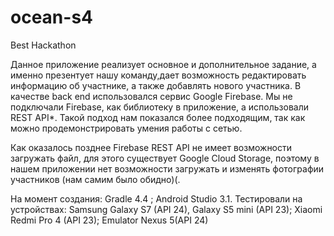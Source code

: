 # ocean-s4
Best Hackathon

Данное приложение реализует основное и дополнительное задание, а именно презентует нашу команду,дает возможность редактировать
информацию об участнике, а также добавлять нового участника.
В качестве back end использовался сервис Google Firebase. Мы не подключали Firebase, как библиотеку в приложение, а использовали
REST API*. Такой подход нам показался более подходящим, так как можно продемонстрировать умения работы с сетью.

Как оказалось позднее Firebase REST API не имеет возможности загружать файл, для этого существует Google Cloud Storage, поэтому в нашем приложении нет возможности загружать и изменять фотографии участников (нам самим было обидно)(.

На момент создания: Gradle 4.4 ; Android Studio 3.1.
Тестировали на устройствах: Samsung Galaxy S7 (API 24), Galaxy S5 mini (API 23); Xiaomi Redmi Pro 4 (API 23); 
Emulator Nexus 5(API 24) 
